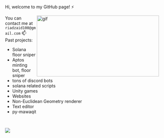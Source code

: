 Hi, welcome to my GitHub page! ⚡<br><p><img align="right" alt="gif" src="https://media.tenor.com/CeiYlOyw55oAAAAi/pokemon-pixel-art.gif" width="400" height="200" /></p>
You can contact me at `riadzaid100@gmail.com` 📫 <br>
Past projects: <br>
- Solana floor sniper
- Aptos minting bot, floor sniper
- tons of discord bots
- solana related scripts
- Unity games
- Websites
- Non-Euclidean Geometry renderer
- Text editor
- py-mawaqit

<br>
  
![](https://komarev.com/ghpvc/?username=RiadZX)<br/> 
